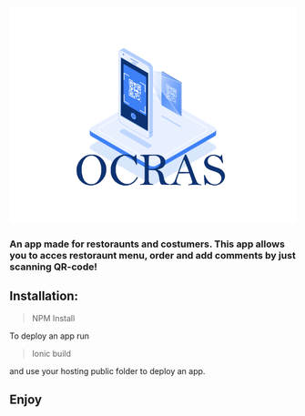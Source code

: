 <h3 align="center"><img src="./frontend/Ocras_logo.gif" alt="Ocras_logo"/></h3>

<h3 align="left">An app made for restoraunts and costumers. This app allows you to acces restoraunt menu, order and add comments by just scanning QR-code! </h3>

<h2>Installation:</h2>

> NPM Install

To deploy an app run

>Ionic build

and use your hosting public folder to deploy an app.

<h2>Enjoy</h2>

